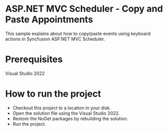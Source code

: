 # ASP.NET MVC Scheduler - Copy and Paste Appointments

This sample explains about how to copy/paste events using keyboard actions in Syncfusion ASP.NET MVC Scheduler.

# Prerequisites

Visual Studio 2022

# How to run the project

* Checkout this project to a location in your disk.
* Open the solution file using the Visual Studio 2022.
* Restore the NuGet packages by rebuilding the solution.
* Run the project.
